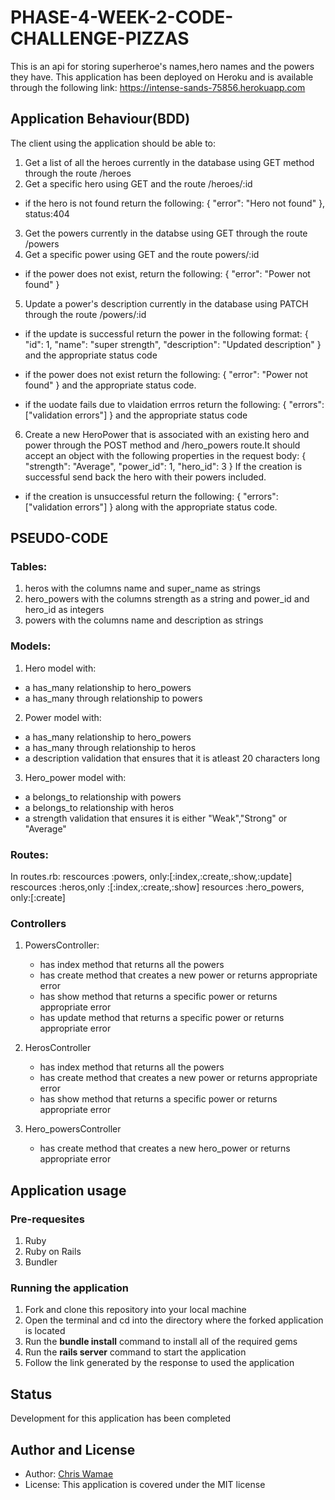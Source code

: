 # PHASE-4-WEEK-2-CODE-CHALLENGE-PIZZAS
This is an api for storing superheroe's names,hero names and the powers they have.
This application has been deployed on Heroku and is available through the following link:
https://intense-sands-75856.herokuapp.com

## Application Behaviour(BDD)
The client using the application should be able to: 
1. Get a list of all the heroes currently in the database using GET method through the route /heroes
2. Get a specific hero using GET and the route /heroes/:id
- if the hero is not found return the following: 
{   "error": "Hero not found" }, status:404
3. Get the powers currently in the databse
using GET through the route /powers
4. Get a specific power using GET and the route powers/:id
- if the power does not exist, return the following:
{
  "error": "Power not found"
}
5. Update a power's description currently in the database using PATCH through the route /powers/:id
- if the update is successful return the power in the following format: 
{
  "id": 1,
  "name": "super strength",
  "description": "Updated description"
}
and the appropriate status code

- if the power does not exist return the following:
{
  "error": "Power not found"
} and the appropriate status code.

- if the uodate fails due to vlaidation errros return the following:
{
  "errors": ["validation errors"]
} and the appropriate status code

6. Create a new HeroPower that is associated with an existing hero and power through the POST method and /hero_powers route.It should accept an object with the following properties in the request body:
{
  "strength": "Average",
  "power_id": 1,
  "hero_id": 3
}
If the creation is successful send back the hero with their powers included.

- if the creation is unsuccessful return the following:
{
  "errors": ["validation errors"]
} along with the appropriate status code.

## PSEUDO-CODE
### Tables:
1. heros with the columns name and super_name as strings
2. hero_powers with the columns strength as a string and power_id and hero_id as integers
3. powers with the columns name and description as strings

### Models:
1. Hero model with:
- a has_many relationship to hero_powers
- a has_many through relationship to powers

2. Power model with:
- a has_many relationship to hero_powers
- a has_many through relationship to heros
- a description validation that ensures that it is atleast 20 characters long 


3. Hero_power model with:
- a belongs_to relationship with powers
- a belongs_to relationship  with heros
- a strength validation that ensures it is either "Weak","Strong" or "Average"

### Routes: 
In routes.rb:
rescources :powers, only:[:index,:create,:show,:update]
rescources :heros,only :[:index,:create,:show]
resources :hero_powers, only:[:create]

### Controllers
1. PowersController:
   - has index method that returns all the powers
   - has create method that creates a new power or returns appropriate error 
   - has show method that returns a specific power or  returns appropriate error
   - has update method that returns a specific power or returns appropriate error

2. HerosController
   - has index method that returns all the powers
   - has create method that creates a new power or returns appropriate error 
   - has show method that returns a specific power or  returns appropriate error

3. Hero_powersController
    - has create method that creates a new hero_power or returns appropriate error

## Application usage
### Pre-requesites
1. Ruby 
2. Ruby on Rails
3. Bundler 
### Running the application
1. Fork and clone this repository into your local machine
2. Open the terminal and cd into the directory where the forked application is located
3. Run the **bundle install** command to install all of the required gems
4. Run the **rails server** command to start the application
5. Follow the link generated by the response to used the application

## Status
Development for this application has been completed 

## Author and License
- Author: [Chris Wamae](https://github.com/chris-wamae)
- License: This application is covered under the MIT license

 




